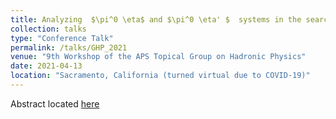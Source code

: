 ```yaml
---
title: Analyzing ￼$\pi^0 \eta$ and $\pi^0 \eta' $￼ systems in the search for exotic hybrid mesons at GlueX - GHP 
collection: talks
type: "Conference Talk"
permalink: /talks/GHP_2021
venue: "9th Workshop of the APS Topical Group on Hadronic Physics"
date: 2021-04-13
location: "Sacramento, California (turned virtual due to COVID-19)"
---
```


Abstract located [here](https://indico.jlab.org/event/412/contributions/7768/)

